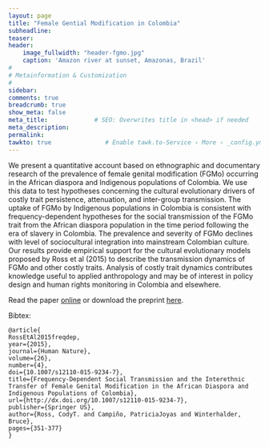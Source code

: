```yaml
---
layout: page
title: "Female Gential Modification in Colombia"
subheadline: 
teaser: 
header:
    image_fullwidth: "header-fgmo.jpg"
    caption: 'Amazon river at sunset, Amazonas, Brazil'
#
# Metainformation & Customization
#
sidebar: 
comments: true
breadcrumb: true
show_meta: false
meta_title:             # SEO: Overwrites title in <head> if needed
meta_description:
permalink:
tawkto: true               # Enable tawk.to-Service › More › _config.yml
---
```

<div class="row">
<div class="medium-8 columns t30">
<img src="{{ site.url }}/images/colombiafgmo.png" alt="">
</div><!-- /.medium-8.columns -->
</div><!-- /.row -->
We present a quantitative account based on ethnographic and documentary research of the prevalence of female genital modification (FGMo) occurring in the African diaspora and Indigenous populations of Colombia.  We use this data to test hypotheses concerning the cultural evolutionary drivers of costly trait persistence, attenuation, and inter-group transmission.  The uptake of FGMo by Indigenous populations in Colombia is consistent with frequency-dependent hypotheses for the social transmission of the FGMo trait from the African diaspora population in the time period following the era of slavery in Colombia.  The prevalence and severity of FGMo declines with level of sociocultural integration into mainstream Colombian culture.  Our results provide empirical support for the cultural evolutionary models proposed by Ross et al (2015) to describe the transmission dynamics of FGMo and other costly traits.  Analysis of costly trait dynamics contributes knowledge useful to applied anthropology and may be of interest in policy design and human rights monitoring in Colombia and elsewhere. 

Read the paper [online][1] or download the preprint [here][2].

Bibtex:
```
@article{
RossEtAl2015freqdep,
year={2015},
journal={Human Nature},
volume={26},
number={4},
doi={10.1007/s12110-015-9234-7},
title={Frequency-Dependent Social Transmission and the Interethnic Transfer of Female Genital Modification in the African Diaspora and Indigenous Populations of Colombia},
url={http://dx.doi.org/10.1007/s12110-015-9234-7},
publisher={Springer US},
author={Ross, CodyT. and Campiño, PatriciaJoyas and Winterhalder, Bruce},
pages={351-377}
}
```


 [1]: http://dx.doi.org/10.1007/s12110-015-9234-7
 [2]: https://github.com/Ctross/ctross.github.io/blob/master/pdfs/ColombiaFGMo.pdf
 
